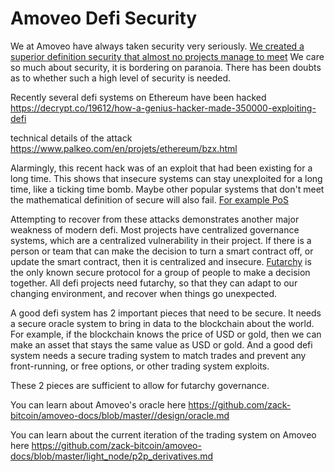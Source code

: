 Amoveo Defi Security
===========

We at Amoveo have always taken security very seriously. [We created a superior definition security that almost no projects manage to meet](/basics/trust_theory.md)
We care so much about security, it is bordering on paranoia. There has been doubts as to whether such a high level of security is needed.

Recently several defi systems on Ethereum have been hacked https://decrypt.co/19612/how-a-genius-hacker-made-350000-exploiting-defi

technical details of the attack https://www.palkeo.com/en/projets/ethereum/bzx.html

Alarmingly, this recent hack was of an exploit that had been existing for a long time. This shows that insecure systems can stay unexploited for a long time, like a ticking time bomb. Maybe other popular systems that don't meet the mathematical definition of secure will also fail. [For example PoS](/other_blockchains/proof_of_stake.md)

Attempting to recover from these attacks demonstrates another major weakness of modern defi. Most projects have centralized governance systems, which are a centralized vulnerability in their project.
If there is a person or team that can make the decision to turn a smart contract off, or update the smart contract, then it is centralized and insecure.
[Futarchy](/basics/futarchy.md) is the only known secure protocol for a group of people to make a decision together. All defi projects need futarchy, so that they can adapt to our changing environment, and recover when things go unexpected.


A good defi system has 2 important pieces that need to be secure.
It needs a secure oracle system to bring in data to the blockchain about the world. For example, if the blockchain knows the price of USD or gold, then we can make an asset that stays the same value as USD or gold.
And a good defi system needs a secure trading system to match trades and prevent any front-running, or free options, or other trading system exploits.

These 2 pieces are sufficient to allow for futarchy governance.

You can learn about Amoveo's oracle here https://github.com/zack-bitcoin/amoveo-docs/blob/master//design/oracle.md

You can learn about the current iteration of the trading system on Amoveo here https://github.com/zack-bitcoin/amoveo-docs/blob/master/light_node/p2p_derivatives.md




